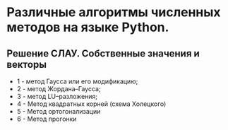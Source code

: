 # Различные алгоритмы численных методов на языке Python.
## Решение СЛАУ. Собственные значения и векторы
+ 1 - метод Гаусса или его модификацию;
+ 2 - метод Жордана–Гаусса;
+ 3 - метод LU–разложения;
+ 4 - Метод квадратных корней (схема Холецкого)
+ 5 - Метод ортогонализации
+ 6 - Метод прогонки
